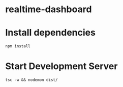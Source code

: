 # realtime-dashboard

# Install dependencies

```
npm install
```

# Start Development Server

```
tsc -w && nodemon dist/
```
